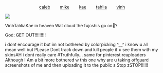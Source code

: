 
        [caleb](https://github.com/zombehattack)   [mike](https://github.com/mkeitstop)   [kae](https://github.com/akutaguro)   [tahlia](https://github.com/FIeshwater)   [vinh](https://github.com/skincarver) 

   ![](https://files.catbox.moe/dzsirv.webp)


VinhTahliaKae in heaven Wat cloud the fujoshis go on👀?

God: GET OUT!!!!!!!!!


i dont encourage it but im not bothered by colorpicking ^__^ i know u all mean well but PLease Dont track down and kill people if u see them with my skinsAH i dont really care #Truthfully... same for pinterest reuploaders Although I Am a bit more bothered w this one  why are u taking offguard screenshots of me and then uploading it to the public s Stop  zSTOP!!!!!!
